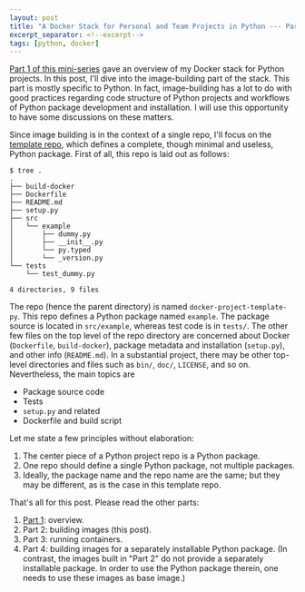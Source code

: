 ```yaml
---
layout: post
title: "A Docker Stack for Personal and Team Projects in Python --- Part 2"
excerpt_separator: <!--excerpt-->
tags: [python, docker]
---
```


[Part 1 of this mini-series](https://zpz.github.io/blog/python-docker-stack-1/) gave an overview of my Docker stack for Python projects. In this post, I'll dive into the image-building part of the stack. This part is mostly specific to Python.
In fact, image-building has a lot to do with good practices regarding code structure of Python projects and workflows of Python package development and installation. I will use this opportunity to have some discussions on these matters.<!--excerpt-->

Since image building is in the context of a single repo, I'll focus on the [template repo](https://github.com/zpz/docker-project-template-py), which defines a complete, though minimal and useless, Python package. First of all, this repo is laid out as follows:

```shell
$ tree .
.
├── build-docker
├── Dockerfile
├── README.md
├── setup.py
├── src
│   └── example
│       ├── dummy.py
│       ├── __init__.py
│       └── py.typed
│       └── _version.py
└── tests
    └── test_dummy.py

4 directories, 9 files
```

The repo (hence the parent directory) is named `docker-project-template-py`. This repo defines a Python package named `example`. The package source is located in `src/example`, whereas test code is in `tests/`. The other few files on the top level of the repo directory are concerned about Docker (`Dockerfile`, `build-docker`), package metadata and installation (`setup.py`), and other info (`README.md`). In a substantial project, there may be other top-level directories and files such as `bin/`, `doc/`, `LICENSE`, and so on. Nevertheless, the main topics are

- Package source code
- Tests
- `setup.py` and related
- Dockerfile and build script

Let me state a few principles without elaboration:

1. The center piece of a Python project repo is a Python package.
2. One repo should define a single Python package, not multiple packages.
3. Ideally, the package name and the repo name are the same; but they may be different, as is the case in this template repo.


That's all for this post. Please read the other parts:

1. [Part 1](https://zpz.github.io/blog/python-docker-stack-1/): overview.
2. Part 2: building images (this post).
3. Part 3: running containers.
4. Part 4: building images for a separately installable Python package. (In contrast, the images built in "Part 2" do not provide a separately installable package. In order to use the Python package therein, one needs to use these images as base image.)
